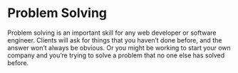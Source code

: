 # Problem Solving

Problem solving is an important skill for any web developer or software engineer. Clients will ask for things that you haven’t done before, and the answer won’t always be obvious. Or you might be working to start your own company and you’re trying to solve a problem that no one else has solved before.
